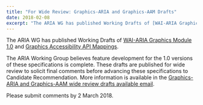 ```yaml
---
title: "For Wide Review: Graphics-ARIA and Graphics-AAM Drafts"
date: 2018-02-08
excerpt: "The ARIA WG has published Working Drafts of [WAI-ARIA Graphics Module 1.0](http://www.w3.org/TR/graphics-aria-1.0/) and [Graphics Accessibility API Mappings](http://www.w3.org/TR/graphics-aam-1.0/)."
---
```


The ARIA WG has published Working Drafts of [WAI-ARIA Graphics Module 1.0](http://www.w3.org/TR/graphics-aria-1.0/) and [Graphics Accessibility API Mappings](http://www.w3.org/TR/graphics-aam-1.0/).

The ARIA Working Group believes feature development for the 1.0 versions of these specifications is complete. These drafts are published for wide review to solicit final comments before advancing these specifications to Candidate Recommendation. More information is available in the [Graphics-ARIA and Graphics-AAM wide review drafts available email](https://lists.w3.org/Archives/Public/w3c-wai-ig/2018JanMar/0142.html).

Please submit comments by 2 March 2018.
